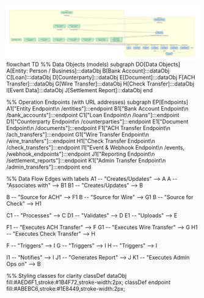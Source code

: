 ![Column-Diagram](./column-diagram.png)
flowchart TD
  %% Data Objects (models)
  subgraph DO[Data Objects]
    A[Entity: Person / Business]:::dataObj
    B[Bank Account]:::dataObj
    C[Loan]:::dataObj
    D[Counterparty]:::dataObj
    E[Document]:::dataObj
    F[ACH Transfer]:::dataObj
    G[Wire Transfer]:::dataObj
    H[Check Transfer]:::dataObj
    I[Event Data]:::dataObj
    J[Settlement Report]:::dataObj
  end

  %% Operation Endpoints (with URL addresses)
  subgraph EP[Endpoints]
    A1["Entity Endpoint\n /entities"]:::endpoint
    B1["Bank Account Endpoint\n /bank_accounts"]:::endpoint
    C1["Loan Endpoint\n /loans"]:::endpoint
    D1["Counterparty Endpoint\n /counterparties"]:::endpoint
    E1["Document Endpoint\n /documents"]:::endpoint
    F1["ACH Transfer Endpoint\n /ach_transfers"]:::endpoint
    G1["Wire Transfer Endpoint\n /wire_transfers"]:::endpoint
    H1["Check Transfer Endpoint\n /check_transfers"]:::endpoint
    I1["Event & Webhook Endpoint\n /events, /webhook_endpoints"]:::endpoint
    J1["Reporting Endpoint\n /settlement_reports"]:::endpoint
    K1["Admin Transfer Endpoint\n /admin_transfers"]:::endpoint
  end

  %% Data Flow Edges with labels
  A1 -- "Creates/Updates" --> A
  A -- "Associates with" --> B1
  B1 -- "Creates/Updates" --> B
  
  B -- "Source for ACH" --> F1
  B -- "Source for Wire" --> G1
  B -- "Source for Check" --> H1
  
  C1 -- "Processes" --> C
  D1 -- "Validates" --> D
  E1 -- "Uploads" --> E
  
  F1 -- "Executes ACH Transfer" --> F
  G1 -- "Executes Wire Transfer" --> G
  H1 -- "Executes Check Transfer" --> H
  
  F -- "Triggers" --> I
  G -- "Triggers" --> I
  H -- "Triggers" --> I
  
  I1 -- "Notifies" --> I
  J1 -- "Generates Report" --> J
  K1 -- "Executes Admin Ops on" --> B

  %% Styling classes for clarity
  classDef dataObj fill:#AED6F1,stroke:#1B4F72,stroke-width:2px;
  classDef endpoint fill:#ABEBC6,stroke:#1E8449,stroke-width:2px;